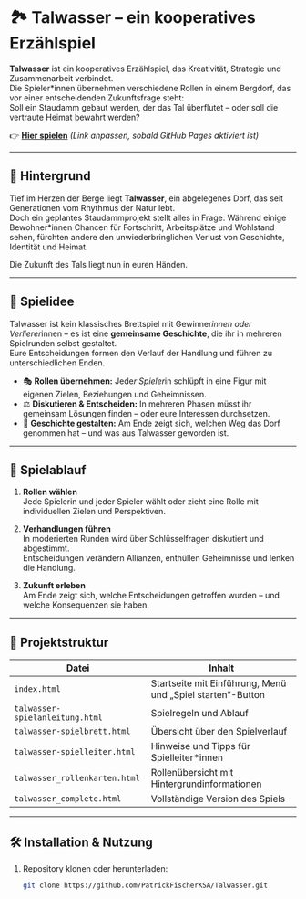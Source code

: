 # 🏞️ Talwasser – ein kooperatives Erzählspiel

**Talwasser** ist ein kooperatives Erzählspiel, das Kreativität, Strategie und Zusammenarbeit verbindet.  
Die Spieler*innen übernehmen verschiedene Rollen in einem Bergdorf, das vor einer entscheidenden Zukunftsfrage steht:  
Soll ein Staudamm gebaut werden, der das Tal überflutet – oder soll die vertraute Heimat bewahrt werden?

👉 [**Hier spielen**](https://<DEIN-GITHUB-NAME>.github.io/Talwasser/) *(Link anpassen, sobald GitHub Pages aktiviert ist)*

---

## 🌄 Hintergrund

Tief im Herzen der Berge liegt **Talwasser**, ein abgelegenes Dorf, das seit Generationen vom Rhythmus der Natur lebt.  
Doch ein geplantes Staudammprojekt stellt alles in Frage. Während einige Bewohner*innen Chancen für Fortschritt, Arbeitsplätze und Wohlstand sehen, fürchten andere den unwiederbringlichen Verlust von Geschichte, Identität und Heimat.

Die Zukunft des Tals liegt nun in euren Händen.

---

## 🧩 Spielidee

Talwasser ist kein klassisches Brettspiel mit Gewinner*innen oder Verlierer*innen – es ist eine **gemeinsame Geschichte**, die ihr in mehreren Spielrunden selbst gestaltet.  
Eure Entscheidungen formen den Verlauf der Handlung und führen zu unterschiedlichen Enden.

- 🎭 **Rollen übernehmen:** Jede*r Spieler*in schlüpft in eine Figur mit eigenen Zielen, Beziehungen und Geheimnissen.  
- ⚖️ **Diskutieren & Entscheiden:** In mehreren Phasen müsst ihr gemeinsam Lösungen finden – oder eure Interessen durchsetzen.  
- 📜 **Geschichte gestalten:** Am Ende zeigt sich, welchen Weg das Dorf genommen hat – und was aus Talwasser geworden ist.

---

## 🧠 Spielablauf

1. **Rollen wählen**  
   Jede Spielerin und jeder Spieler wählt oder zieht eine Rolle mit individuellen Zielen und Perspektiven.  

2. **Verhandlungen führen**  
   In moderierten Runden wird über Schlüsselfragen diskutiert und abgestimmt.  
   Entscheidungen verändern Allianzen, enthüllen Geheimnisse und lenken die Handlung.  

3. **Zukunft erleben**  
   Am Ende zeigt sich, welche Entscheidungen getroffen wurden – und welche Konsequenzen sie haben.

---

## 📂 Projektstruktur

| Datei | Inhalt |
|-------|--------|
| `index.html` | Startseite mit Einführung, Menü und „Spiel starten“-Button |
| `talwasser-spielanleitung.html` | Spielregeln und Ablauf |
| `talwasser-spielbrett.html` | Übersicht über den Spielverlauf |
| `talwasser-spielleiter.html` | Hinweise und Tipps für Spielleiter*innen |
| `talwasser_rollenkarten.html` | Rollenübersicht mit Hintergrundinformationen |
| `talwasser_complete.html` | Vollständige Version des Spiels |

---

## 🛠️ Installation & Nutzung

1. Repository klonen oder herunterladen:
   ```bash
   git clone https://github.com/PatrickFischerKSA/Talwasser.git
